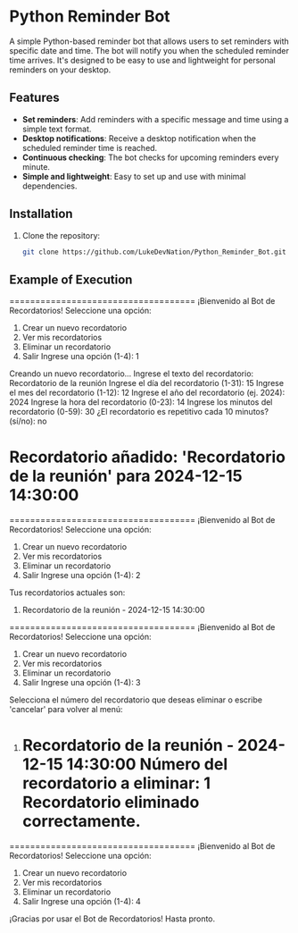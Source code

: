 # Python Reminder Bot

A simple Python-based reminder bot that allows users to set reminders with specific date and time. The bot will notify you when the scheduled reminder time arrives. It's designed to be easy to use and lightweight for personal reminders on your desktop.

## Features

- **Set reminders**: Add reminders with a specific message and time using a simple text format.
- **Desktop notifications**: Receive a desktop notification when the scheduled reminder time is reached.
- **Continuous checking**: The bot checks for upcoming reminders every minute.
- **Simple and lightweight**: Easy to set up and use with minimal dependencies.

## Installation

1. Clone the repository:

   ```bash
   git clone https://github.com/LukeDevNation/Python_Reminder_Bot.git
   ```

## Example of Execution

====================================
¡Bienvenido al Bot de Recordatorios!
Seleccione una opción:

1. Crear un nuevo recordatorio
2. Ver mis recordatorios
3. Eliminar un recordatorio
4. Salir
   Ingrese una opción (1-4): 1

Creando un nuevo recordatorio...
Ingrese el texto del recordatorio: Recordatorio de la reunión
Ingrese el día del recordatorio (1-31): 15
Ingrese el mes del recordatorio (1-12): 12
Ingrese el año del recordatorio (ej. 2024): 2024
Ingrese la hora del recordatorio (0-23): 14
Ingrese los minutos del recordatorio (0-59): 30
¿El recordatorio es repetitivo cada 10 minutos? (sí/no): no

# Recordatorio añadido: 'Recordatorio de la reunión' para 2024-12-15 14:30:00

====================================
¡Bienvenido al Bot de Recordatorios!
Seleccione una opción:

1. Crear un nuevo recordatorio
2. Ver mis recordatorios
3. Eliminar un recordatorio
4. Salir
   Ingrese una opción (1-4): 2

Tus recordatorios actuales son:

1. Recordatorio de la reunión - 2024-12-15 14:30:00

====================================
¡Bienvenido al Bot de Recordatorios!
Seleccione una opción:

1. Crear un nuevo recordatorio
2. Ver mis recordatorios
3. Eliminar un recordatorio
4. Salir
   Ingrese una opción (1-4): 3

Selecciona el número del recordatorio que deseas eliminar o escribe 'cancelar' para volver al menú:

1. Recordatorio de la reunión - 2024-12-15 14:30:00
   Número del recordatorio a eliminar: 1
   Recordatorio eliminado correctamente.
   ====================================

====================================
¡Bienvenido al Bot de Recordatorios!
Seleccione una opción:

1. Crear un nuevo recordatorio
2. Ver mis recordatorios
3. Eliminar un recordatorio
4. Salir
   Ingrese una opción (1-4): 4

¡Gracias por usar el Bot de Recordatorios! Hasta pronto.

